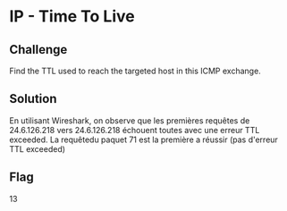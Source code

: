# IP - Time To Live

## Challenge

Find the TTL used to reach the targeted host in this ICMP exchange.

## Solution

En utilisant Wireshark, on observe que les premières requêtes de 24.6.126.218 vers 24.6.126.218 échouent toutes avec une erreur TTL exceeded. La requêtedu paquet 71 est la première a réussir (pas d'erreur TTL exceeded)

## Flag

13
